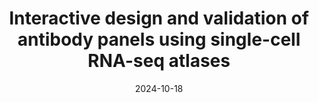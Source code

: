 ---
authors: Watson, Matthew, Simon Latour, Golnaz Abazari, Michael J. Geuenich, Eunice Poon, Ruonan Cao, Miralem Mrkonjic, Alison P. McGuigan, Hartland W. Jackson, and Kieran R. Campbell.
date: '2024-10-18'
journal: bioRxiv
paper_url: https://www.biorxiv.org/content/10.1101/2024.10.15.618479v1
title: "Interactive design and validation of antibody panels using single-cell RNA-seq atlases"
---
